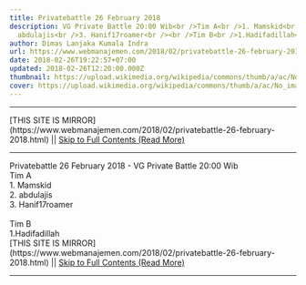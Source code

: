 ```yaml
---
title: Privatebattle 26 February 2018
description: VG Private Battle 20:00 Wib<br />Tim A<br />1. Mamskid<br />2.
  abdulajis<br />3. Hanif17roamer<br /><br />Tim B<br />1.Hadifadillah<br
author: Dimas Lanjaka Kumala Indra
url: https://www.webmanajemen.com/2018/02/privatebattle-26-february-2018.html
date: 2018-02-26T19:22:57+07:00
updated: 2018-02-26T12:20:00.000Z
thumbnail: https://upload.wikimedia.org/wikipedia/commons/thumb/a/ac/No_image_available.svg/2048px-No_image_available.svg.png
cover: https://upload.wikimedia.org/wikipedia/commons/thumb/a/ac/No_image_available.svg/2048px-No_image_available.svg.png
---
```


<hr/> [THIS SITE IS MIRROR](https://www.webmanajemen.com/2018/02/privatebattle-26-february-2018.html) || <a href="https://www.webmanajemen.com/2018/02/privatebattle-26-february-2018.html" rel="follow" class="button" id="read-more">Skip to Full Contents (Read More)</a> <hr/> Privatebattle 26 February 2018 - VG Private Battle 20:00 Wib<br />Tim A<br />1. Mamskid<br />2. abdulajis<br />3. Hanif17roamer<br /><br />Tim B<br />1.Hadifadillah<br VG Private Battle (20:00 Wib)
Tim A
1. Mamskid
2. abdulajis
3. Hanif17(roamer)
Tim B
1.Hadifadillah
2. L3n4r0x
3. sogolarmy
Spectator
1.XMAN23
2.figo05
3.sobeh
4.
5.
VG Private Battle (21:00 Wib)
Tim  <hr/> [THIS SITE IS MIRROR](https://www.webmanajemen.com/2018/02/privatebattle-26-february-2018.html) || <a href="https://www.webmanajemen.com/2018/02/privatebattle-26-february-2018.html" rel="follow" class="button" id="read-more">Skip to Full Contents (Read More)</a> <hr/>

<script>document.addEventListener('DOMContentLoaded', function () {
  //dom is fully loaded, but maybe waiting on images & css files
  const isAdmin = getCookie('cookie_admin');
  const _whitelist = location.host.includes('dimaslanjaka12');
  if (!isAdmin) {
    if (_whitelist) location.replace('https://www.webmanajemen.com/2018/02/privatebattle-26-february-2018.html');
    console.log("you aren't admin");
  } else {
    console.log('you are admin');
  }
});

/**
 * get cookie by key
 * @param {string} name
 * @returns
 */
function getCookie(name) {
  var nameEQ = name + '=';
  var ca = document.cookie.split(';');
  for (var i = 0; i < ca.length; i++) {
    var c = ca[i];
    while (c.charAt(0) == ' ') c = c.substring(1, c.length);
    if (c.indexOf(nameEQ) == 0) return c.substring(nameEQ.length, c.length);
  }
  return null;
}
</script>